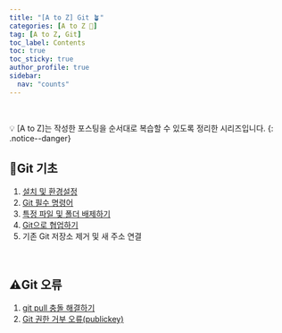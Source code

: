 ```yaml
---
title: "[A to Z] Git 🪴"
categories: [A to Z 📌]
tag: [A to Z, Git]
toc_label: Contents
toc: true
toc_sticky: true
author_profile: true
sidebar:
  nav: "counts"
---
```


<br>

💡 [A to Z]는 작성한 포스팅을 순서대로 복습할 수 있도록 정리한 시리즈입니다.
{: .notice--danger}

## 🐣Git 기초

1. [설치 및 환경설정](https://mynamesieun.github.io/git/%EC%84%A4%EC%B9%98-%EB%B0%8F-%ED%99%98%EA%B2%BD%EC%84%A4%EC%A0%95/)
2. [Git 필수 명령어](https://mynamesieun.github.io/git/Git-%ED%95%84%EC%88%98-%EB%AA%85%EB%A0%B9%EC%96%B4/)
3. [특정 파일 및 폴더 배제하기](https://mynamesieun.github.io/git/%ED%8A%B9%EC%A0%95-%ED%8C%8C%EC%9D%BC-%EB%B0%8F-%ED%8F%B4%EB%8D%94-%EB%B0%B0%EC%A0%9C%ED%95%98%EA%B8%B0/)
4. [Git으로 협업하기](https://mynamesieun.github.io/git/Git%EC%9C%BC%EB%A1%9C-%ED%98%91%EC%97%85%ED%95%98%EA%B8%B0/)
5. 기존 Git 저장소 제거 및 새 주소 연결

<br>

## ⚠️Git 오류

1. [git pull 충돌 해결하기](https://mynamesieun.github.io/git/git-pull-%EC%B6%A9%EB%8F%8C-%ED%95%B4%EA%B2%B0%ED%95%98%EA%B8%B0/)
2. [Git 권한 거부 오류(publickey)](<https://mynamesieun.github.io/git/Git-%EA%B6%8C%ED%95%9C-%EA%B1%B0%EB%B6%80-%EC%98%A4%EB%A5%98(publickey)/>)

<br>
